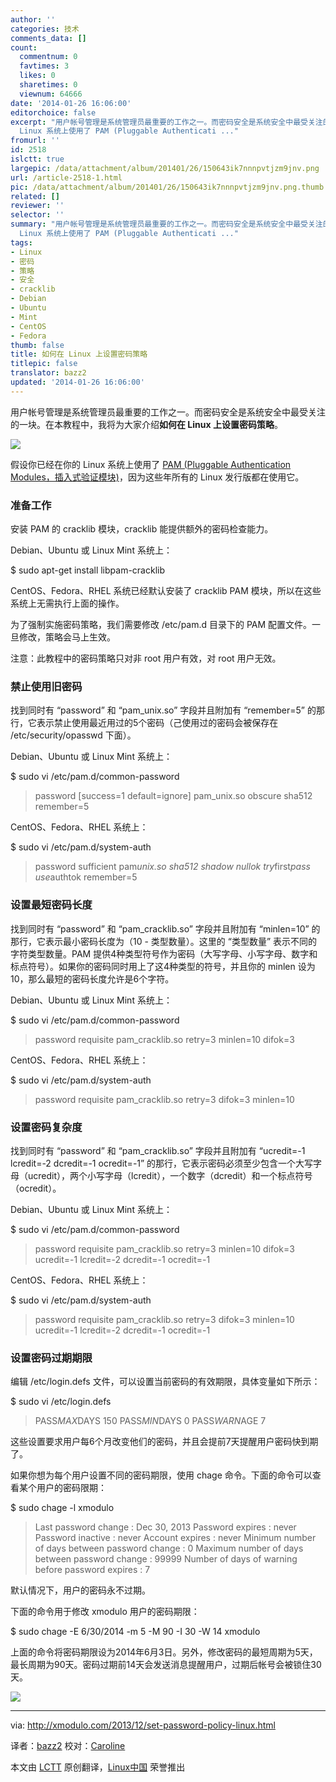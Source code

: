 ```yaml
---
author: ''
categories: 技术
comments_data: []
count:
  commentnum: 0
  favtimes: 3
  likes: 0
  sharetimes: 0
  viewnum: 64666
date: '2014-01-26 16:06:00'
editorchoice: false
excerpt: "用户帐号管理是系统管理员最重要的工作之一。而密码安全是系统安全中最受关注的一块。在本教程中，我将为大家介绍如何在 Linux 上设置密码策略。\r\n\r\n假设你已经在你的
  Linux 系统上使用了 PAM (Pluggable Authenticati ..."
fromurl: ''
id: 2518
islctt: true
largepic: /data/attachment/album/201401/26/150643ik7nnnpvtjzm9jnv.png
url: /article-2518-1.html
pic: /data/attachment/album/201401/26/150643ik7nnnpvtjzm9jnv.png.thumb.jpg
related: []
reviewer: ''
selector: ''
summary: "用户帐号管理是系统管理员最重要的工作之一。而密码安全是系统安全中最受关注的一块。在本教程中，我将为大家介绍如何在 Linux 上设置密码策略。\r\n\r\n假设你已经在你的
  Linux 系统上使用了 PAM (Pluggable Authenticati ..."
tags:
- Linux
- 密码
- 策略
- 安全
- cracklib
- Debian
- Ubuntu
- Mint
- CentOS
- Fedora
thumb: false
title: 如何在 Linux 上设置密码策略
titlepic: false
translator: bazz2
updated: '2014-01-26 16:06:00'
---
```


用户帐号管理是系统管理员最重要的工作之一。而密码安全是系统安全中最受关注的一块。在本教程中，我将为大家介绍**如何在 Linux 上设置密码策略**。


![](/data/attachment/album/201401/26/150643ik7nnnpvtjzm9jnv.png)


假设你已经在你的 Linux 系统上使用了 [PAM (Pluggable Authentication Modules，插入式验证模块)](http://www.linux-pam.org/)，因为这些年所有的 Linux 发行版都在使用它。


### 准备工作


安装 PAM 的 cracklib 模块，cracklib 能提供额外的密码检查能力。


Debian、Ubuntu 或 Linux Mint 系统上：


$ sudo apt-get install libpam-cracklib


CentOS、Fedora、RHEL 系统已经默认安装了 cracklib PAM 模块，所以在这些系统上无需执行上面的操作。


为了强制实施密码策略，我们需要修改 /etc/pam.d 目录下的 PAM 配置文件。一旦修改，策略会马上生效。


注意：此教程中的密码策略只对非 root 用户有效，对 root 用户无效。


### 禁止使用旧密码


找到同时有 “password” 和 “pam\_unix.so” 字段并且附加有 “remember=5” 的那行，它表示禁止使用最近用过的5个密码（己使用过的密码会被保存在 /etc/security/opasswd 下面）。


Debian、Ubuntu 或 Linux Mint 系统上：


$ sudo vi /etc/pam.d/common-password



> 
> password [success=1 default=ignore] pam\_unix.so obscure sha512 remember=5
> 
> 
> 


CentOS、Fedora、RHEL 系统上：


$ sudo vi /etc/pam.d/system-auth



> 
> password sufficient pam*unix.so sha512 shadow nullok try*first*pass use*authtok remember=5
> 
> 
> 


### 设置最短密码长度


找到同时有 “password” 和 “pam\_cracklib.so” 字段并且附加有 “minlen=10” 的那行，它表示最小密码长度为（10 - 类型数量）。这里的 “类型数量” 表示不同的字符类型数量。PAM 提供4种类型符号作为密码（大写字母、小写字母、数字和标点符号）。如果你的密码同时用上了这4种类型的符号，并且你的 minlen 设为10，那么最短的密码长度允许是6个字符。


Debian、Ubuntu 或 Linux Mint 系统上：


$ sudo vi /etc/pam.d/common-password



> 
> password requisite pam\_cracklib.so retry=3 minlen=10 difok=3
> 
> 
> 


CentOS、Fedora、RHEL 系统上：


$ sudo vi /etc/pam.d/system-auth



> 
> password requisite pam\_cracklib.so retry=3 difok=3 minlen=10
> 
> 
> 


### 设置密码复杂度


找到同时有 “password” 和 “pam\_cracklib.so” 字段并且附加有 “ucredit=-1 lcredit=-2 dcredit=-1 ocredit=-1” 的那行，它表示密码必须至少包含一个大写字母（ucredit），两个小写字母（lcredit），一个数字（dcredit）和一个标点符号（ocredit）。


Debian、Ubuntu 或 Linux Mint 系统上：


$ sudo vi /etc/pam.d/common-password



> 
> password requisite pam\_cracklib.so retry=3 minlen=10 difok=3 ucredit=-1 lcredit=-2 dcredit=-1 ocredit=-1
> 
> 
> 


CentOS、Fedora、RHEL 系统上：


$ sudo vi /etc/pam.d/system-auth



> 
> password requisite pam\_cracklib.so retry=3 difok=3 minlen=10 ucredit=-1 lcredit=-2 dcredit=-1 ocredit=-1
> 
> 
> 


### 设置密码过期期限


编辑 /etc/login.defs 文件，可以设置当前密码的有效期限，具体变量如下所示：


$ sudo vi /etc/login.defs



> 
> PASS*MAX*DAYS 150 PASS*MIN*DAYS 0 PASS*WARN*AGE 7
> 
> 
> 


这些设置要求用户每6个月改变他们的密码，并且会提前7天提醒用户密码快到期了。


如果你想为每个用户设置不同的密码期限，使用 chage 命令。下面的命令可以查看某个用户的密码限期：


$ sudo chage -l xmodulo



> 
> Last password change : Dec 30, 2013 Password expires : never Password inactive : never Account expires : never Minimum number of days between password change : 0 Maximum number of days between password change : 99999 Number of days of warning before password expires : 7
> 
> 
> 


默认情况下，用户的密码永不过期。


下面的命令用于修改 xmodulo 用户的密码期限：


$ sudo chage -E 6/30/2014 -m 5 -M 90 -I 30 -W 14 xmodulo


上面的命令将密码期限设为2014年6月3日。另外，修改密码的最短周期为5天，最长周期为90天。密码过期前14天会发送消息提醒用户，过期后帐号会被锁住30天。


[![](/data/attachment/album/201401/26/150820tiit1t0w2xlbbxc0.jpg)](http://www.flickr.com/photos/xmodulo/11640903324/)




---


via: <http://xmodulo.com/2013/12/set-password-policy-linux.html>


译者：[bazz2](https://github.com/bazz2) 校对：[Caroline](https://github.com/carolinewuyan)


本文由 [LCTT](https://github.com/LCTT/TranslateProject) 原创翻译，[Linux中国](http://linux.cn/) 荣誉推出